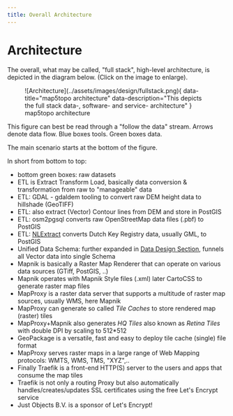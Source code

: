```yaml
---
title: Overall Architecture
---
```


# Architecture

The overall, what may be called, "full stack", high-level architecture, is depicted in the diagram below. (Click on the image to enlarge).


<figure markdown>
![Architecture](../assets/images/design/fullstack.png){ data-title="map5topo architecture" data-description="This depicts the full stack data-, software- and service- architecture" }
<figcaption>map5topo architecture</figcaption>
</figure>

This figure can best be read through a "follow the data" stream. Arrows denote data flow. Blue boxes tools. Green boxes data.

The main scenario starts at the bottom of the figure.

In short from bottom to top:

* bottom green boxes: raw datasets
* ETL is Extract Transform Load, basically data conversion & transformation from raw to "manageable" data
* ETL: GDAL - gdaldem tooling to convert raw DEM height data to hillshade (GeoTIFF)
* ETL: also extract (Vector) Contour lines from DEM and store in PostGIS
* ETL: osm2pgsql converts raw OpenStreetMap data files (.pbf) to PostGIS
* ETL: [NLExtract](https://nlextract.nl) converts Dutch Key Registry data, usually GML, to PostGIS
* Unified Data Schema: further expanded in [Data Design Section](data.md), funnels all Vector data into single Schema
* Mapnik is basically a Raster Map Renderer that can operate on various data sources (GTiff, PostGIS, ..)
* Mapnik operates with Mapnik Style files (.xml) later CartoCSS to generate raster map files
* MapProxy is a raster data server that supports a multitude of raster map sources, usually WMS, here Mapnik
* MapProxy can generate so called *Tile Caches* to store rendered map (raster) tiles
* MapProxy+Mapnik also generates *HQ Tiles* also known as *Retina Tiles* with double DPI by scaling to 512*512
* GeoPackage is a versatile, fast and easy to deploy tile cache (single) file format
* MapProxy serves raster maps in a large range of Web Mapping protocols: WMTS, WMS, TMS, "XYZ",..
* Finally Traefik is a front-end HTTP(S) server to the users and apps that consume the map tiles
* Traefik is not only a routing Proxy but also automatically handles/creates/updates SSL certificates using the free Let's Encrypt service
* Just Objects B.V. is a sponsor of Let's Encrypt!
